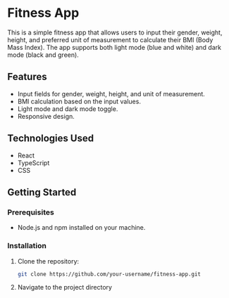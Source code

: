 # Fitness App

This is a simple fitness app that allows users to input their gender, weight, height, and preferred unit of measurement to calculate their BMI (Body Mass Index). The app supports both light mode (blue and white) and dark mode (black and green).

## Features

- Input fields for gender, weight, height, and unit of measurement.
- BMI calculation based on the input values.
- Light mode and dark mode toggle.
- Responsive design.

## Technologies Used

- React
- TypeScript
- CSS

## Getting Started

### Prerequisites

- Node.js and npm installed on your machine.

### Installation

1. Clone the repository:
   ```sh
   git clone https://github.com/your-username/fitness-app.git
   ```
2. Navigate to the project directory
    